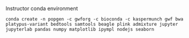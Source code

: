 

Instructor conda environment

    conda create -n popgen -c gwforg -c bioconda -c kaspermunch gwf bwa platypus-variant bedtools samtools beagle plink admixture jupyter jupyterlab pandas numpy matplotlib ipympl nodejs seaborn